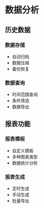# 数据分析

## 历史数据
### 数据存储
- 自动归档
- 数据压缩
- 备份恢复

### 数据查询
- 时间范围查询
- 条件筛选
- 数据导出

## 报表功能
### 报表模板
- 自定义模板
- 多种图表类型
- 数据统计分析

### 报表生成
- 定时生成
- 手动生成
- 批量导出 